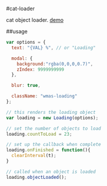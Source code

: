 #cat-loader

cat object loader. [demo](http://rawgithub.com/wemakeawesomeshit/cat-loading/master/index.html)

##usage

```javascript
var options = {
  text: "{VAL} %", // or "Loading"

  modal: {
    background:"rgba(0,0,0,0.7)",
    zIndex: 9999999999
  },

  blur: true,

  className: "wmas-loading"
};

// this renders the loading object
var loading = new Loading(options);

// set the number of objects to load
loading.countToLoad = 23; 

// set up the callback when complete
loading.onFinished = function(){
  clearInterval(t);
}

// called when an object is loaded
loading.objectLoaded();
```